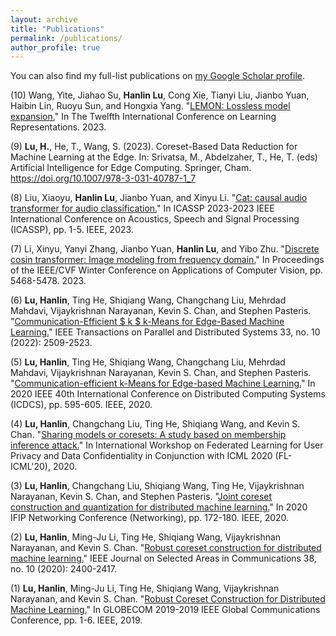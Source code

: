 ```yaml
---
layout: archive
title: "Publications"
permalink: /publications/
author_profile: true
---
```


<!-- {% if site.author.googlescholar %}
  <div class="wordwrap">You can also find my full-list publications on <a href="{{https://scholar.google.com/citations?user=UbWokRoAAAAJ&hl=en}}">my Google Scholar profile</a>.</div>
{% endif %}

{% include base_path %}

{% for post in site.publications reversed %}
  {% include archive-single.html %}
{% endfor %} -->



You can also find my full-list publications on [my Google Scholar profile](https://scholar.google.com/citations?user=UbWokRoAAAAJ&hl=en). 

(10) Wang, Yite, Jiahao Su, **Hanlin Lu**, Cong Xie, Tianyi Liu, Jianbo Yuan, Haibin Lin, Ruoyu Sun, and Hongxia Yang. "[LEMON: Lossless model expansion.](https://openreview.net/forum?id=3Vw7DQqq7U)" In The Twelfth International Conference on Learning Representations. 2023.


(9) **Lu, H.**, He, T., Wang, S. (2023). Coreset-Based Data Reduction for Machine Learning at the Edge. In: Srivatsa, M., Abdelzaher, T., He, T. (eds) Artificial Intelligence for Edge Computing. Springer, Cham. https://doi.org/10.1007/978-3-031-40787-1_7


(8) Liu, Xiaoyu, **Hanlin Lu**, Jianbo Yuan, and Xinyu Li. "[Cat: causal audio transformer for audio classification.](https://ieeexplore.ieee.org/abstract/document/10096787)" In ICASSP 2023-2023 IEEE International Conference on Acoustics, Speech and Signal Processing (ICASSP), pp. 1-5. IEEE, 2023.


(7) Li, Xinyu, Yanyi Zhang, Jianbo Yuan, **Hanlin Lu**, and Yibo Zhu. "[Discrete cosin transformer: Image modeling from frequency domain.](https://openaccess.thecvf.com/content/WACV2023/html/Li_Discrete_Cosin_TransFormer_Image_Modeling_From_Frequency_Domain_WACV_2023_paper.html)" In Proceedings of the IEEE/CVF Winter Conference on Applications of Computer Vision, pp. 5468-5478. 2023.


(6) **Lu, Hanlin**, Ting He, Shiqiang Wang, Changchang Liu, Mehrdad Mahdavi, Vijaykrishnan Narayanan, Kevin S. Chan, and Stephen Pasteris. "[Communication-Efficient $ k $ k-Means for Edge-Based Machine Learning.](https://ieeexplore.ieee.org/abstract/document/9690512)" IEEE Transactions on Parallel and Distributed Systems 33, no. 10 (2022): 2509-2523.

(5) **Lu, Hanlin**, Ting He, Shiqiang Wang, Changchang Liu, Mehrdad Mahdavi, Vijaykrishnan Narayanan, Kevin S. Chan, and Stephen Pasteris. "[Communication-efficient k-Means for Edge-based Machine Learning.](https://ieeexplore.ieee.org/abstract/document/9355636)" In 2020 IEEE 40th International Conference on Distributed Computing Systems (ICDCS), pp. 595-605. IEEE, 2020.

(4) **Lu, Hanlin**, Changchang Liu, Ting He, Shiqiang Wang, and Kevin S. Chan. "[Sharing models or coresets: A study based on membership inference attack.](https://arxiv.org/abs/2007.02977)" In International Workshop on Federated Learning for User Privacy and Data Confidentiality
in Conjunction with ICML 2020 (FL-ICML'20), 2020.

(3) **Lu, Hanlin**, Changchang Liu, Shiqiang Wang, Ting He, Vijaykrishnan Narayanan, Kevin S. Chan, and Stephen Pasteris. "[Joint coreset construction and quantization for distributed machine learning.](https://ieeexplore.ieee.org/abstract/document/9142757)" In 2020 IFIP Networking Conference (Networking), pp. 172-180. IEEE, 2020.

(2) **Lu, Hanlin**, Ming-Ju Li, Ting He, Shiqiang Wang, Vijaykrishnan Narayanan, and Kevin S. Chan. "[Robust coreset construction for distributed machine learning.](https://ieeexplore.ieee.org/abstract/document/9109724)" IEEE Journal on Selected Areas in Communications 38, no. 10 (2020): 2400-2417.


(1) **Lu, Hanlin**, Ming-Ju Li, Ting He, Shiqiang Wang, Vijaykrishnan Narayanan, and Kevin S. Chan. "[Robust Coreset Construction for Distributed Machine Learning.](https://dl.acm.org/doi/abs/10.1109/GLOBECOM38437.2019.9013625)" In GLOBECOM 2019-2019 IEEE Global Communications Conference, pp. 1-6. IEEE, 2019.